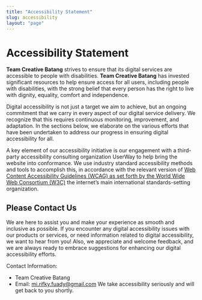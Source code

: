 ```yaml
---
title: "Accessibility Statement"
slug: accessibility
layout: "page"
---
```


# Accessibility Statement

**Team Creative Batang** strives to ensure that its digital services are accessible to people with disabilities. **Team Creative Batang** has invested significant resources to help ensure access for all users, including people with disabilities, with the strong belief that every person has the right to live with dignity, equality, comfort and independence.

Digital accessibility is not just a target we aim to achieve, but an ongoing commitment that we carry in every aspect of our digital service delivery. We recognize that this requires continuous monitoring, improvement, and adaptation. In the sections below, we elaborate on the various efforts that have been undertaken to address our progress in ensuring digital accessibility for all.

A key element of our accessibility initiative is our engagement with a third-party accessibility consulting organization UserWay to help bring the website into conformance. We use industry standard accessibility methods and tools to accomplish this, in accordance with the relevant version of [Web Content Accessibility Guidelines (WCAG) as set forth by the World Wide Web Consortium (W3C)](https://www.w3.org/TR/WCAG21/) the internet’s main international standards-setting organization.

## Please Contact Us

We are here to assist you and make your experience as smooth and inclusive as possible. If you encounter any digital accessibility issues with our products or services, or need information related to digital accessibility, we want to hear from you! Also, we appreciate and welcome feedback, and we are always ready to embrace suggestions for enhancing our digital accessibility efforts.

Contact Information:

- Team Creative Batang
- Email: mi.rifky.fuady@gmail.com
  We take accessibility seriously and will get back to you shortly.
